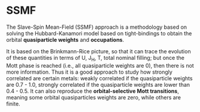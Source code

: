 # SSMF

The Slave-Spin Mean-Field (SSMF) approach is a methodology based on solving the Hubbard-Kanamori model based on tight-bindings to obtain the orbital **quasiparticle weights** and **occupations**. 

It is based on the Brinkmann-Rice picture, so that it can trace the evolution of these quantities in terms of U, J<sub>H</sub>, T, total nominal filling; but once the Mott phase is reached (i.e., all quasiparticle weights are 0), then there is not more information. Thus it is a good approach to study how strongly correlated are certain metals: weakly correlated if the quasiparticle weights are 0.7 - 1.0, strongly correlated if the quasiparticle weights are lower than 0.4 - 0.5. It can also reproduce the **orbital-selective Mott transitions**, meaning some orbital quasiparticles weights are zero, while others are finite.
